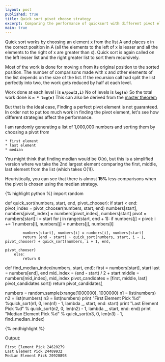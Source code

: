 ```yaml
---
layout: post
published: true
title: Quick sort pivot choose strategy
excerpt: Comparing the performance of quicksort with different pivot element choosing strategy
main: true
---
```


Quick sort works by choosing an element x from the list A and places x in the correct position in A (all the elements to the left of x is lesser and all the elements to the right of x are greater than x). Quick sort is again called on the left lesser list and the right greater list to sort them recursively.

Most of the work is done for moving x from its original position to the sorted position. The number of comparisons made with x and other elements of the list depends on the size of the list. If the recursion call had split the list perfectly into two, the work gets reduced by half at each level.

Work done at each level i is **`n/pow(2,i)`**
No of levels is **`log(n)`**
So the total work done is **`n * log(n)`**
This can also be derived from the [master theorem][1]

But that is the ideal case, Finding a perfect pivot element is not guaranteed. In order not to put too much work in finding the pivot element, let's see how different strategies affect the performance.

I am randomly generating a list of 1,000,000 numbers and sorting them by choosing a pivot from

    * first element
    * last element
    * median

You might think that finding median would be O(n), but this is a simplified version where we take the 2nd largest element comparing the first, middle, last element from the list (which takes O(1)).

Heuristically, you can see that there is almost **15%** less comparisons when the pivot is chosen using the median strategy.

{% highlight python %}
import random

def quick_sort(numbers, start, end, pivot_chooser):
        if start < end:
            pivot_index = pivot_chooser(numbers, start, end)
            numbers[start], numbers[pivot_index] = numbers[pivot_index], numbers[start]
            pivot = numbers[start]
            i = start
            for j in range(start, end + 1):
                if numbers[j] < pivot:
                    i += 1
                    numbers[i], numbers[j] = numbers[j], numbers[i]

            numbers[start], numbers[i] = numbers[i], numbers[start]
            return (end - start) + quick_sort(numbers, start, i - 1, pivot_chooser) + quick_sort(numbers, i + 1, end,
                                                                                                 pivot_chooser)
        else:
            return 0


def find_median_index(numbers, start, end):
        first = numbers[start], start
        last = numbers[end], end
        mid_index = (end - start) / 2 + start
        middle = numbers[mid_index], mid_index
        pivot_candidates = [first, middle, last]
        pivot_candidates.sort()
        return pivot_candidates[1][1]


numbers = random.sample(xrange(1000000), 1000000)
n1 = list(numbers)
n2 = list(numbers)
n3 = list(numbers)
print "First Element Pick %d" %quick_sort(n1, 0, len(n1) - 1, lambda _, start, end: start)
print "Last Element Pick %d" % quick_sort(n2, 0, len(n2) - 1, lambda _, start, end: end)
print "Median Element Pick %d" % quick_sort(n3, 0, len(n3) - 1, find_median_index)

{% endhighlight %}

Output:

```
First Element Pick 24620279
Last Element Pick 24409932
Median Element Pick 20920898
```

[1]: https://en.wikipedia.org/wiki/Master_theorem